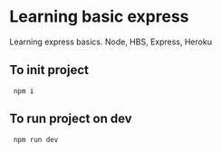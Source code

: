 # Learning basic express

Learning express basics. Node, HBS, Express, Heroku

## To init project

```
 npm i
```

## To run project on dev

```
 npm run dev
```
